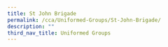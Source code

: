```yaml
---
title: St John Brigade
permalink: /cca/Uniformed-Groups/St-John-Brigade/
description: ""
third_nav_title: Uniformed Groups
---
```

